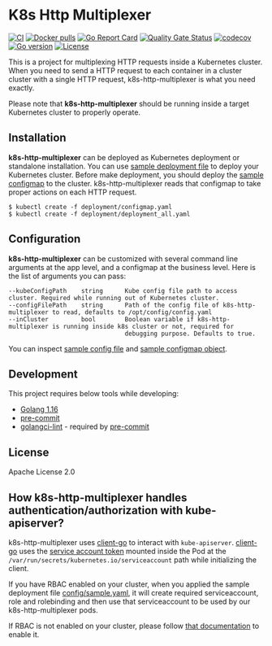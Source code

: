 # K8s Http Multiplexer
[![CI](https://github.com/bilalcaliskan/k8s-http-multiplexer/workflows/CI/badge.svg?event=push)](https://github.com/bilalcaliskan/k8s-http-multiplexer/actions?query=workflow%3ACI)
[![Docker pulls](https://img.shields.io/docker/pulls/bilalcaliskan/k8s-http-multiplexer)](https://hub.docker.com/r/bilalcaliskan/k8s-http-multiplexer/)
[![Go Report Card](https://goreportcard.com/badge/github.com/bilalcaliskan/k8s-http-multiplexer)](https://goreportcard.com/report/github.com/bilalcaliskan/k8s-http-multiplexer)
[![Quality Gate Status](https://sonarcloud.io/api/project_badges/measure?project=bilalcaliskan_k8s-http-multiplexer&metric=alert_status)](https://sonarcloud.io/summary/new_code?id=bilalcaliskan_k8s-http-multiplexer)
[![codecov](https://codecov.io/gh/bilalcaliskan/k8s-http-multiplexer/branch/master/graph/badge.svg)](https://codecov.io/gh/bilalcaliskan/k8s-http-multiplexer)
[![Go version](https://img.shields.io/github/go-mod/go-version/bilalcaliskan/k8s-http-multiplexer)](https://github.com/bilalcaliskan/k8s-http-multiplexer)
[![License](https://img.shields.io/badge/License-Apache%202.0-blue.svg)](https://opensource.org/licenses/Apache-2.0)

This is a project for multiplexing HTTP requests inside a Kubernetes cluster. When you need to send a HTTP request to each container in
a cluster cluster with a single HTTP request, k8s-http-multiplexer is what you need exactly.

Please note that **k8s-http-multiplexer** should be running inside a target Kubernetes cluster to properly operate.

## Installation
**k8s-http-multiplexer** can be deployed as Kubernetes deployment or standalone installation. You can use [sample deployment file](deployment/deployment_all.yaml) to deploy your Kubernetes cluster.
Before make deployment, you should deploy the [sample configmap](deployment/configmap.yaml) to the cluster. k8s-http-multiplexer reads that
configmap to take proper actions on each HTTP request.
```shell
$ kubectl create -f deployment/configmap.yaml
$ kubectl create -f deployment/deployment_all.yaml
```

## Configuration
**k8s-http-multiplexer** can be customized with several command line arguments at the app level, and a configmap at the business level.
Here is the list of arguments you can pass:
```
--kubeConfigPath    string      Kube config file path to access cluster. Required while running out of Kubernetes cluster.
--configFilePath    string      Path of the config file of k8s-http-multiplexer to read, defaults to /opt/config/config.yaml
--inCluster         bool        Boolean variable if k8s-http-multiplexer is running inside k8s cluster or not, required for
                                debugging purpose. Defaults to true.
```

You can inspect [sample config file](config/sample.yaml) and [sample configmap object](deployment/configmap.yaml).

## Development
This project requires below tools while developing:
- [Golang 1.16](https://golang.org/doc/go1.16)
- [pre-commit](https://pre-commit.com/)
- [golangci-lint](https://golangci-lint.run/usage/install/) - required by [pre-commit](https://pre-commit.com/)

## License
Apache License 2.0

## How k8s-http-multiplexer handles authentication/authorization with kube-apiserver?

k8s-http-multiplexer uses [client-go](https://github.com/kubernetes/client-go) to interact
with `kube-apiserver`. [client-go](https://github.com/kubernetes/client-go) uses the [service account token](https://kubernetes.io/docs/tasks/configure-pod-container/configure-service-account/)
mounted inside the Pod at the `/var/run/secrets/kubernetes.io/serviceaccount` path while initializing the client.

If you have RBAC enabled on your cluster, when you applied the sample deployment file [config/sample.yaml](deployment/deployment_all.yaml),
it will create required serviceaccount, role and rolebinding and then use that serviceaccount to be used
by our k8s-http-multiplexer pods.

If RBAC is not enabled on your cluster, please follow [that documentation](https://kubernetes.io/docs/reference/access-authn-authz/rbac/) to enable it.
